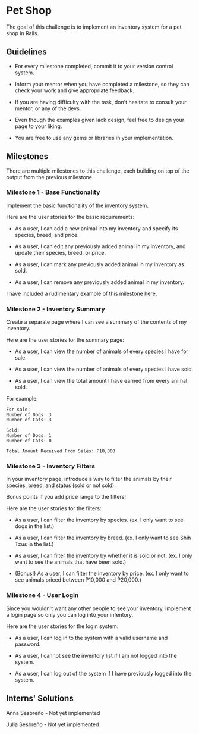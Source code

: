 # Pet Shop

The goal of this challenge is to implement an inventory system for a pet shop in Rails.

## Guidelines

* For every milestone completed, commit it to your version control system.

* Inform your mentor when you have completed a milestone, so they can check your work and give appropriate feedback.

* If you are having difficulty with the task, don't hesitate to consult your mentor, or any of the devs.

* Even though the examples given lack design, feel free to design your page to your liking.

* You are free to use any gems or libraries in your implementation.

## Milestones

There are multiple milestones to this challenge, each building on top of the output from the previous milestone.

### Milestone 1 - Base Functionality

Implement the basic functionality of the inventory system.

Here are the user stories for the basic requirements:

* As a user, I can add a new animal into my inventory and specify its species, breed, and price.

* As a user, I can edit any previously added animal in my inventory, and update their species, breed, or price.

* As a user, I can mark any previously added animal in my inventory as sold.

* As a user, I can remove any previously added animal in my inventory.

I have included a rudimentary example of this milestone [here](https://github.com/b-ggs/indinero-intern-challenges/blob/master/pet-shop/pet-shop.html).

### Milestone 2 - Inventory Summary

Create a separate page where I can see a summary of the contents of my inventory.

Here are the user stories for the summary page:

* As a user, I can view the number of animals of every species I have for sale.

* As a user, I can view the number of animals of every species I have sold.

* As a user, I can view the total amount I have earned from every animal sold.

For example:

```
For sale:
Number of Dogs: 3
Number of Cats: 3

Sold:
Number of Dogs: 1
Number of Cats: 0

Total Amount Received From Sales: P10,000
```

### Milestone 3 - Inventory Filters

In your inventory page, introduce a way to filter the animals by their species, breed, and status (sold or not sold).

Bonus points if you add price range to the filters!

Here are the user stories for the filters:

* As a user, I can filter the inventory by species. (ex. I only want to see dogs in the list.)

* As a user, I can filter the inventory by breed. (ex. I only want to see Shih Tzus in the list.)

* As a user, I can filter the inventory by whether it is sold or not. (ex. I only want to see the animals that have been sold.)

* (Bonus!) As a user, I can filter the inventory by price. (ex. I only want to see animals priced between P10,000 and P20,000.)

### Milestone 4 - User Login

Since you wouldn't want any other people to see your inventory, implement a login page so only you can log into your infentory.

Here are the user stories for the login system:

* As a user, I can log in to the system with a valid username and password.

* As a user, I cannot see the inventory list if I am not logged into the system.

* As a user, I can log out of the system if I have previously logged into the system.

## Interns' Solutions

Anna Sesbreño - Not yet implemented

Julia Sesbreño - Not yet implemented
